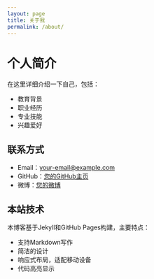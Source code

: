```yaml
---
layout: page
title: 关于我
permalink: /about/
---
```


# 个人简介

在这里详细介绍一下自己，包括：

- 教育背景
- 职业经历
- 专业技能
- 兴趣爱好

## 联系方式

- Email：your-email@example.com
- GitHub：[您的GitHub主页](https://github.com/your-username)
- 微博：[您的微博](https://weibo.com/your-username)

## 本站技术

本博客基于Jekyll和GitHub Pages构建，主要特点：

- 支持Markdown写作
- 简洁的设计
- 响应式布局，适配移动设备
- 代码高亮显示 